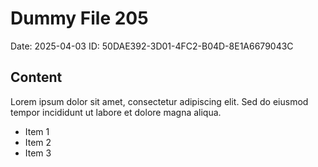 # Dummy File 205

Date: 2025-04-03
ID: 50DAE392-3D01-4FC2-B04D-8E1A6679043C

## Content

Lorem ipsum dolor sit amet, consectetur adipiscing elit.
Sed do eiusmod tempor incididunt ut labore et dolore magna aliqua.

* Item 1
* Item 2
* Item 3


